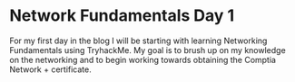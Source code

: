 # Network Fundamentals Day 1

For my first day in the blog I will be starting with learning Networking Fundamentals using TryhackMe. My goal is to brush up on my knowledge on the networking and to begin working towards obtaining the Comptia Network + certificate.



